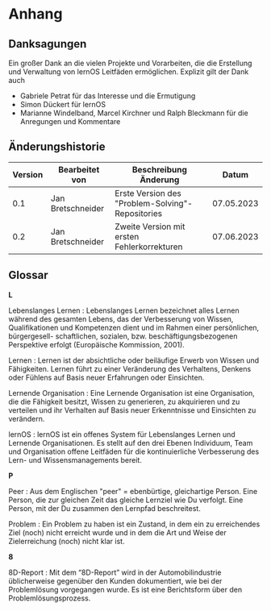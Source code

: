 # Anhang

## Danksagungen

Ein großer Dank an die vielen Projekte und Vorarbeiten, die die Erstellung und Verwaltung von lernOS Leitfäden ermöglichen.
Explizit gilt der Dank auch  
- Gabriele Petrat für das Interesse und die Ermutigung
- Simon Dückert für lernOS
- Marianne Windelband, Marcel Kirchner und Ralph Bleckmann für die Anregungen und Kommentare


## Änderungshistorie

| Version | Bearbeitet von     | Beschreibung Änderung                            | Datum      |
| ------- | ------------------ | ------------------------------------------------ | ---------- |
| 0.1     | Jan Bretschneider  | Erste Version des "Problem-Solving"-Repositories | 07.05.2023 |
| 0.2     | Jan Bretschneider  | Zweite Version mit ersten Fehlerkorrekturen      | 07.06.2023 |

## Glossar

**L**

Lebenslanges Lernen
: Lebenslanges Lernen bezeichnet alles Lernen während des gesamten Lebens, das der Verbesserung von Wissen, Qualifikationen und Kompetenzen dient und im Rahmen einer persönlichen, bürgergesell- schaftlichen, sozialen, bzw. beschäftigungsbezogenen Perspektive erfolgt (Europäische Kommission, 2001).

Lernen
: Lernen ist der absichtliche oder beiläufige Erwerb von Wissen und Fähigkeiten. Lernen führt zu einer Veränderung des Verhaltens, Denkens oder Fühlens auf Basis neuer Erfahrungen oder Einsichten.

Lernende Organisation
: Eine Lernende Organisation ist eine Organisation, die die Fähigkeit besitzt, Wissen zu generieren, zu akquirieren und zu verteilen und ihr Verhalten auf Basis neuer Erkenntnisse und Einsichten zu verändern.

lernOS
: lernOS ist ein offenes System für Lebenslanges Lernen und Lernende Organisationen. Es stellt auf den drei Ebenen Individuum, Team und Organisation offene Leitfäden für die kontinuierliche Verbesserung des Lern- und Wissensmanagements bereit.

**P**

Peer
: Aus dem Englischen "peer" = ebenbürtige, gleichartige Person. Eine Person, die zur gleichen Zeit das gleiche Lernziel wie Du verfolgt. Eine Person, mit der Du zusammen den Lernpfad beschreitest.

Problem
: Ein Problem zu haben ist ein Zustand, in dem ein zu erreichendes Ziel (noch) nicht erreicht wurde und in dem die Art und Weise der Zielerreichung (noch) nicht klar ist.

**8**

8D-Report
: Mit dem “8D-Report” wird in der Automobilindustrie üblicherweise gegenüber den Kunden dokumentiert, wie bei der Problemlösung vorgegangen wurde. Es ist eine Berichtsform über den Problemlösungsprozess.
